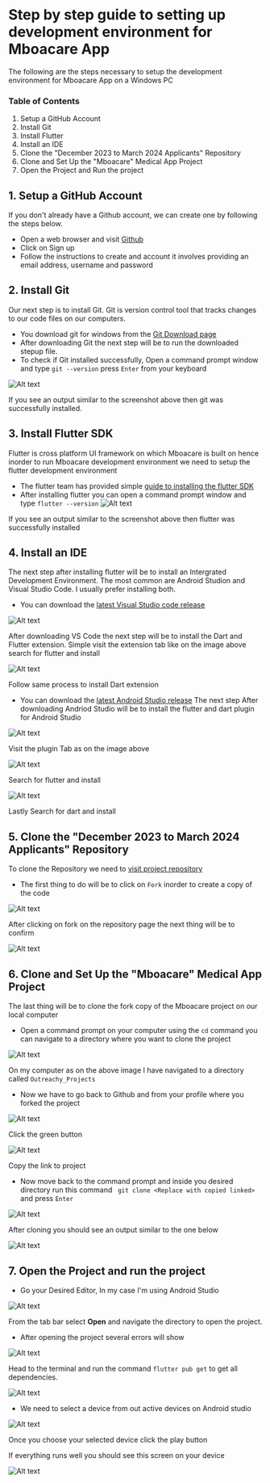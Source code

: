 # Step by step guide to setting up development environment for Mboacare App

The following are the steps necessary to setup the development environment for Mboacare App on a Windows PC

### Table of Contents
1. Setup a GitHub Account
2. Install Git
3. Install Flutter
4. Install an IDE
5. Clone the "December 2023 to March 2024 Applicants" Repository
6. Clone and Set Up the "Mboacare" Medical App Project
7. Open the Project and Run the project


## 1. Setup a GitHub Account
If you don't already have a Github account, we can create one by following the steps below.
+ Open a web browser and visit [Github](https://github.com/)
+ Click on Sign up
+ Follow the instructions to create and account it involves providing an email address, username and password

## 2. Install Git 
Our next step is to install Git. Git is version control tool that tracks changes to our code files on our computers. 
+ You download git for windows from the [Git Download page](https://git-scm.com/downloads)
+ After downloading Git the next step will be to run the downloaded stepup file. 
+ To check if Git installed successfully, Open a command prompt window and type 
``` git --version ``` press ``` Enter ``` from your keyboard

![Alt text](image.png) 

If you see an output similar to the screenshot above then git was successfully installed.

## 3. Install Flutter SDK
Flutter is cross platform UI framework on which Mboacare is built on hence inorder to run Mboacare development environment we need to setup the flutter development environment
+ The flutter team has provided simple [guide to installing the flutter SDK](https://docs.flutter.dev/get-started/install) 
+ After installing flutter you can open a command prompt window and type ``` flutter --version ```
![Alt text](image-1.png)

If you see an output similar to the screenshot above then flutter was successfully installed

## 4. Install an IDE
The next step after installing flutter will be to install an Intergrated Development Environment. The most common are Android Studion and Visual Studio Code. I usually prefer installing both.
+ You can download the [latest Visual Studio code release](https://code.visualstudio.com/)

![Alt text](image-2.png)

After downloading VS Code the next step will be to install the Dart and Flutter extension. Simple visit the extension tab like on the image above search for flutter and install 

![Alt text](image-3.png)

Follow same process to install Dart extension

+ You can download the [latest Android Studio release](https://www.googleadservices.com/pagead/aclk?sa=L&ai=DChcSEwie18r319iBAxXKi2gJHZHFBAMYABAAGgJ3Zg&gclid=Cj0KCQjw1OmoBhDXARIsAAAYGSG3udihx4f1BVV5XeSEabD9HN4T--qKqCQntTVRsxf6RBZEhDRESuUaAqPgEALw_wcB&ohost=www.google.com&cid=CAESVuD26-E7vK7m8Xu5bvm6zQl96aA8U9oToxoNqA8Fds5BbdD5kkEVI7NgsMobYBLxcGEknZktp9AUhaTE5sidytBHB2mYqOO-z32RNYVMqtbvRuAykFTo&sig=AOD64_1VeHsWC0upgYBovHc2v_NBTIeUdw&q&adurl&ved=2ahUKEwiYvcX319iBAxXWU6QEHcHwDC8Q0Qx6BAgGEAE)
The next step After downloading Andriod Studio will be to install the flutter and dart plugin for Android Studio

![Alt text](image-5.png)

Visit the plugin Tab as on the image above

![Alt text](image-4.png)

Search for flutter and install 

![Alt text](image-6.png)

Lastly Search for dart and install

## 5. Clone the "December 2023 to March 2024 Applicants" Repository
To clone the Repository we need to [visit project repository](https://github.com/AnishaSingh0118/Mboacare)
+ The first thing to do will be to click on ``` Fork ``` inorder to create a copy of the code 

![Alt text](image-7.png)

After clicking on fork on the repository page the next thing will be to confirm

![Alt text](image-8.png)

## 6. Clone and Set Up the "Mboacare" Medical App Project
The last thing will be to clone the fork copy of the Mboacare project on our local computer 
+ Open a command prompt on your computer using the ``` cd ``` command you can navigate to a directory where you want to clone the project

![Alt text](image-9.png)

On my computer as on the above image I have navigated to a directory called ```Outreachy_Projects```
+ Now we have to go back to Github and from your profile where you forked the project 

![Alt text](image-10.png)

Click the green button

![Alt text](image-11.png)

Copy the link to project

+ Now move back to the command prompt and inside you desired directory run this command ``` git clone <Replace with copied linked>``` and press ``` Enter ```

![Alt text](image-12.png)

After cloning you should see an output similar to the one below 

![Alt text](image-13.png)

## 7. Open the Project and run the project
+ Go your Desired Editor, In my case I'm using Android Studio

![Alt text](image-14.png)

From the tab bar select **Open** and navigate the directory to open the project. 

+ After opening the project several errors will show 

![Alt text](image-15.png)

Head to the terminal and run the command ``` flutter pub get ``` to get all dependencies.

![Alt text](image-16.png)

+ We need to select a device from out active devices on Android studio 

![Alt text](image-17.png)

Once you choose your selected device click the play button

If everything runs well you should see this screen on your device 

![Alt text](image-18.png)